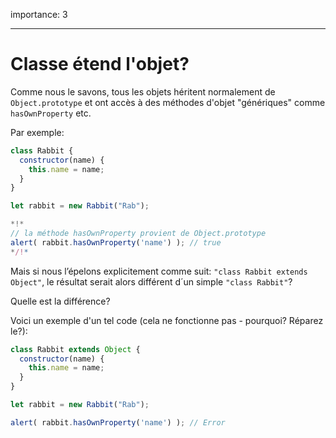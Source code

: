 importance: 3

---

# Classe étend l'objet?

Comme nous le savons, tous les objets héritent normalement de `Object.prototype` et ont accès à des méthodes d'objet "génériques" comme `hasOwnProperty` etc.

Par exemple:

```js run
class Rabbit {
  constructor(name) {
    this.name = name;
  }
}

let rabbit = new Rabbit("Rab");

*!*
// la méthode hasOwnProperty provient de Object.prototype
alert( rabbit.hasOwnProperty('name') ); // true
*/!*
```

Mais si nous l’épelons explicitement comme suit: `"class Rabbit extends Object"`, le résultat serait alors différent d´un simple `"class Rabbit"`?

Quelle est la différence?

Voici un exemple d'un tel code (cela ne fonctionne pas - pourquoi? Réparez le?):

```js
class Rabbit extends Object {
  constructor(name) {
    this.name = name;
  }
}

let rabbit = new Rabbit("Rab");

alert( rabbit.hasOwnProperty('name') ); // Error
```
